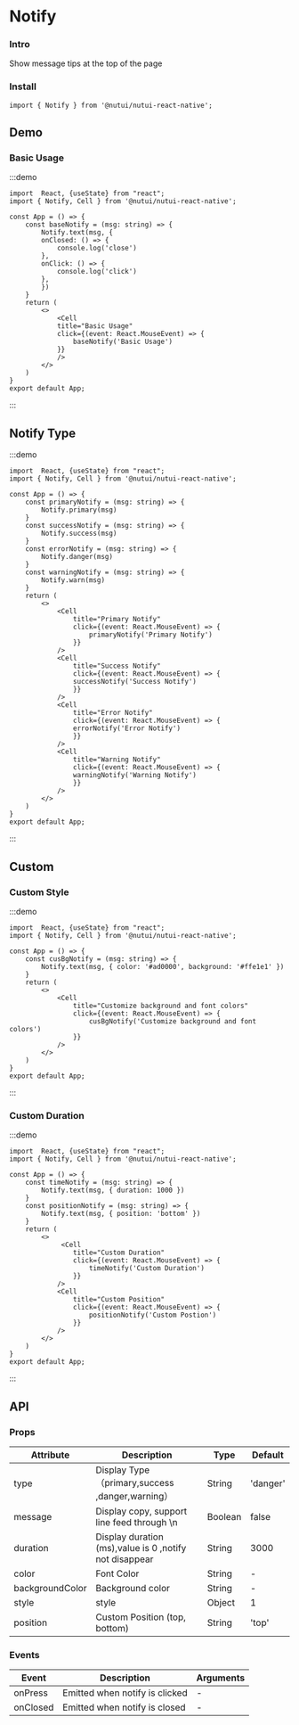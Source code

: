 # Notify

### Intro

Show message tips at the top of the page

### Install

```tsx
import { Notify } from '@nutui/nutui-react-native';
```

## Demo

### Basic Usage

:::demo

```tsx
import  React, {useState} from "react";
import { Notify, Cell } from '@nutui/nutui-react-native';

const App = () => {
    const baseNotify = (msg: string) => {
        Notify.text(msg, {
        onClosed: () => {
            console.log('close')
        },
        onClick: () => {
            console.log('click')
        },
        })
    }
    return (
        <>
            <Cell
            title="Basic Usage"
            click={(event: React.MouseEvent) => {
                baseNotify('Basic Usage')
            }}
            />
        </>
    )
}
export default App;
```

:::

## Notify Type

:::demo

```tsx
import  React, {useState} from "react";
import { Notify, Cell } from '@nutui/nutui-react-native';

const App = () => {
    const primaryNotify = (msg: string) => {
        Notify.primary(msg)
    }
    const successNotify = (msg: string) => {
        Notify.success(msg)
    }
    const errorNotify = (msg: string) => {
        Notify.danger(msg)
    }
    const warningNotify = (msg: string) => {
        Notify.warn(msg)
    }
    return (
        <>
            <Cell
                title="Primary Notify"
                click={(event: React.MouseEvent) => {
                    primaryNotify('Primary Notify')
                }}
            />
            <Cell
                title="Success Notify"
                click={(event: React.MouseEvent) => {
                successNotify('Success Notify')
                }}
            />
            <Cell
                title="Error Notify"
                click={(event: React.MouseEvent) => {
                errorNotify('Error Notify')
                }}
            />
            <Cell
                title="Warning Notify"
                click={(event: React.MouseEvent) => {
                warningNotify('Warning Notify')
                }}
            />
        </>
    )
}
export default App;
```

:::

## Custom

### Custom Style

:::demo

```tsx
import  React, {useState} from "react";
import { Notify, Cell } from '@nutui/nutui-react-native';

const App = () => {
    const cusBgNotify = (msg: string) => {
        Notify.text(msg, { color: '#ad0000', background: '#ffe1e1' })
    }
    return (
        <>
            <Cell
                title="Customize background and font colors"
                click={(event: React.MouseEvent) => {
                    cusBgNotify('Customize background and font colors')
                }}
            />
        </>
    )
}
export default App;
```

:::

### Custom Duration

:::demo

```tsx
import  React, {useState} from "react";
import { Notify, Cell } from '@nutui/nutui-react-native';

const App = () => {
    const timeNotify = (msg: string) => {
        Notify.text(msg, { duration: 1000 })
    }
    const positionNotify = (msg: string) => {
        Notify.text(msg, { position: 'bottom' })
    }
    return (
        <>
             <Cell
                title="Custom Duration"
                click={(event: React.MouseEvent) => {
                    timeNotify('Custom Duration')
                }}
            />
            <Cell
                title="Custom Position"
                click={(event: React.MouseEvent) => {
                    positionNotify('Custom Postion')
                }}
            />
        </>
    )
}
export default App;
```

:::

## API

### Props

| Attribute       | Description                                            | Type    | Default  |
| --------------- | ------------------------------------------------------ | ------- | -------- |
| type            | Display Type（primary,success ,danger,warning）        | String  | 'danger' |
| message         | Display copy, support line feed through \n             | Boolean | false    |
| duration        | Display duration (ms),value is 0 ,notify not disappear | String  | 3000     |
| color           | Font Color                                             | String  | -        |
| backgroundColor | Background color                                       | String  | -        |
| style           | style                                                  | Object  | 1        |
| position        | Custom Position (top, bottom)                          | String  | 'top'    |

### Events

| Event    | Description                    | Arguments |
| -------- | ------------------------------ | --------- |
| onPress  | Emitted when notify is clicked | -         |
| onClosed | Emitted when notify is closed  | -         |
